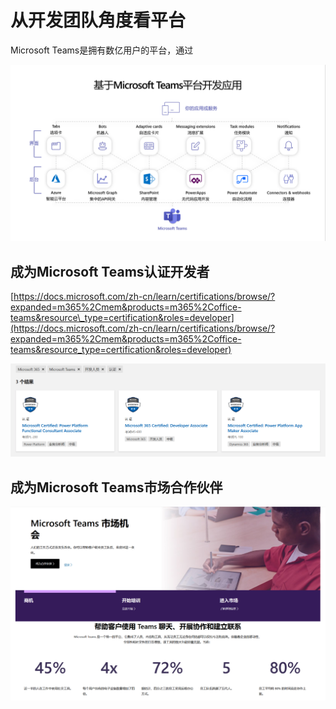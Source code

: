 # 从开发团队角度看平台

Microsoft Teams是拥有数亿用户的平台，通过

![](../.gitbook/assets/tu-pian-%20%28262%29.png)

## 成为Microsoft Teams认证开发者

[https://docs.microsoft.com/zh-cn/learn/certifications/browse/?expanded=m365%2Cmem&products=m365%2Coffice-teams&resource\_type=certification&roles=developer](https://docs.microsoft.com/zh-cn/learn/certifications/browse/?expanded=m365%2Cmem&products=m365%2Coffice-teams&resource_type=certification&roles=developer)

![](../.gitbook/assets/tu-pian-%20%28269%29.png)

## 成为Microsoft Teams市场合作伙伴

![](../.gitbook/assets/tu-pian-%20%28271%29.png)





